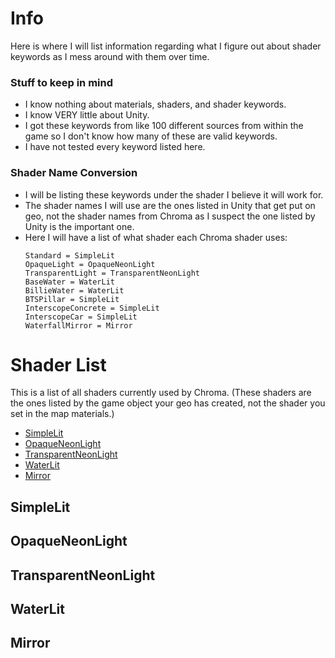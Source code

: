 # Info
Here is where I will list information regarding what I figure out about shader keywords as I mess around with them over time. 

### Stuff to keep in mind
- I know nothing about materials, shaders, and shader keywords.
- I know VERY little about Unity.
- I got these keywords from like 100 different sources from within the game so I don't know how many of these are valid keywords.
- I have not tested every keyword listed here.

### Shader Name Conversion
- I will be listing these keywords under the shader I believe it will work for.
- The shader names I will use are the ones listed in Unity that get put on geo, not the shader names from Chroma as I suspect the one listed by Unity is the important one.
- Here I will have a list of what shader each Chroma shader uses:
  ```
  Standard = SimpleLit
  OpaqueLight = OpaqueNeonLight
  TransparentLight = TransparentNeonLight
  BaseWater = WaterLit
  BillieWater = WaterLit
  BTSPillar = SimpleLit
  InterscopeConcrete = SimpleLit
  InterscopeCar = SimpleLit
  WaterfallMirror = Mirror
  ```

# Shader List 
This is a list of all shaders currently used by Chroma. (These shaders are the ones listed by the game object your geo has created, not the shader you set in the map materials.)
- [SimpleLit](README.md#SimpleLit)
- [OpaqueNeonLight](README.md#OpaqueNeonLight)
- [TransparentNeonLight](README.md#TransparentNeonLight)
- [WaterLit](README.md#WaterLit)
- [Mirror](README.md#Mirror)


## SimpleLit


## OpaqueNeonLight


## TransparentNeonLight


## WaterLit


## Mirror

